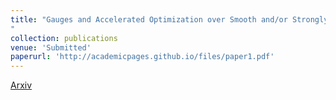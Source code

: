 ```yaml
---
title: "Gauges and Accelerated Optimization over Smooth and/or Strongly Convex Sets
"
collection: publications
venue: 'Submitted'
paperurl: 'http://academicpages.github.io/files/paper1.pdf'
---
```


[Arxiv](http://academicpages.github.io/files/paper1.pdf)
